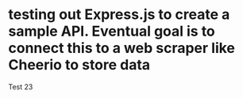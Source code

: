 # testing out Express.js to create a sample API. Eventual goal is to connect this to a web scraper like Cheerio to store data

Test 23